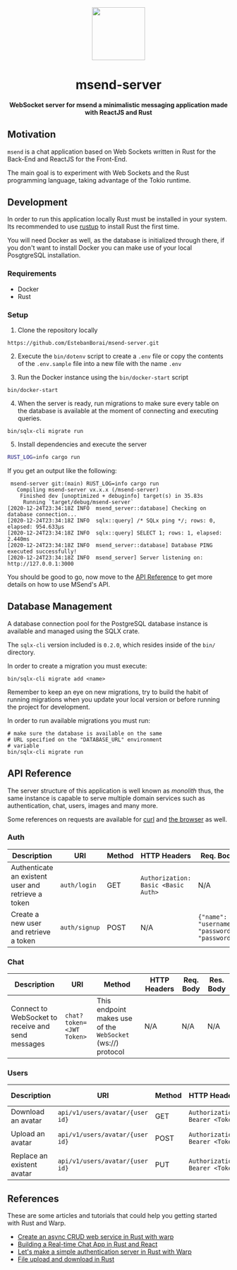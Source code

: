 <div>
  <div align="center" style="display: block; text-align: center;">
    <img src="https://via.placeholder.com/120" height="120" width="120" />
  </div>
  <h1 align="center">msend-server</h1>
  <h4 align="center">WebSocket server for msend a minimalistic messaging application made with ReactJS and Rust</h4>
</div>

## Motivation

`msend` is a chat application based on Web Sockets written in Rust
for the Back-End and ReactJS for the Front-End.

The main goal is to experiment with Web Sockets and the Rust programming
language, taking advantage of the Tokio runtime.

## Development

In order to run this application locally Rust must be installed in your system.
Its recommended to use [rustup](https://rustup.rs) to install Rust the first time.

You will need Docker as well, as the database is initialized through there, if you
don't want to install Docker you can make use of your local PosgtgreSQL installation.

### Requirements

- Docker
- Rust

### Setup

1. Clone the repository locally

```shell
https://github.com/EstebanBorai/msend-server.git
```

2. Execute the `bin/dotenv` script to create a `.env` file
or copy the contents of the `.env.sample` file into a new file
with the name `.env`

3. Run the Docker instance using the `bin/docker-start` script

```shell
bin/docker-start
```

4. When the server is ready, run migrations to make sure every
table on the database is available at the moment of connecting and
executing queries.

```shell
bin/sqlx-cli migrate run
```

5. Install dependencies and execute the server

```bash
RUST_LOG=info cargo run
```

If you get an output like the following:

```shell
 msend-server git:(main) RUST_LOG=info cargo run
   Compiling msend-server vx.x.x (/msend-server)
    Finished dev [unoptimized + debuginfo] target(s) in 35.83s
     Running `target/debug/msend-server`
[2020-12-24T23:34:18Z INFO  msend_server::database] Checking on database connection...
[2020-12-24T23:34:18Z INFO  sqlx::query] /* SQLx ping */; rows: 0, elapsed: 954.633µs
[2020-12-24T23:34:18Z INFO  sqlx::query] SELECT 1; rows: 1, elapsed: 2.440ms
[2020-12-24T23:34:18Z INFO  msend_server::database] Database PING executed successfully!
[2020-12-24T23:34:18Z INFO  msend_server] Server listening on: http://127.0.0.1:3000
```

You should be good to go, now move to the [API Reference](#api-reference) to get more
details on how to use MSend's API.

## Database Management

A database connection pool for the PostgreSQL database instance is
available and managed using the SQLX crate.

The `sqlx-cli` version included is `0.2.0`, which resides inside of the
`bin/` directory.

In order to create a migration you must execute:

```shell
bin/sqlx-cli migrate add <name>
```

Remember to keep an eye on new migrations, try to build the habit of
running migrations when you update your local version or before running
the project for development.

In order to run available migrations you must run:

```shell
# make sure the database is available on the same
# URL specified on the "DATABASE_URL" environment
# variable
bin/sqlx-cli migrate run
```

## API Reference

The server structure of this application is well known as _monolith_
thus, the same instance is capable to serve multiple domain services
such as authentication, chat, users, images and many more.

Some references on requests are available for [curl](https://github.com/EstebanBorai/msend-server/blob/main/docs/curl-requests.md) and [the browser](https://github.com/EstebanBorai/msend-server/blob/main/docs/browser-requests.md) as well.

### Auth

Description | URI | Method | HTTP Headers | Req. Body | Res. Body
--- | --- | --- | --- | --- | ---
Authenticate an existent user and retrieve a token | `auth/login` | GET | `Authorization: Basic <Basic Auth>` | N/A | `{"status_code": <status code>, "payload": { "token": <JWT Token> }}`
Create a new user and retrieve a token | `auth/signup` | POST | N/A | `{"name": "username", "password": "password"}` | `{"status_code": <status code>, "payload": { "token": <JWT Token> }}`

### Chat

Description | URI | Method | HTTP Headers | Req. Body | Res. Body
--- | --- | --- | --- | --- | ---
Connect to WebSocket to receive and send messages | `chat?token=<JWT Token>` | This endpoint makes use of the `WebSocket` (ws://) protocol | N/A | N/A | N/A

### Users

Description | URI | Method | HTTP Headers | Req. Body | Res. Body
--- | --- | --- | --- | --- | ---
Download an avatar | `api/v1/users/avatar/{user id}` | GET | `Authorization: Bearer <Token>` | N/A | `<File>`
Upload an avatar | `api/v1/users/avatar/{user id}` | POST | `Authorization: Bearer <Token>` | `FormData: image=<File>` | `<File>`
Replace an existent avatar | `api/v1/users/avatar/{user id}` | PUT | `Authorization: Bearer <Token>` | `FormData: image=<File>` | `<File>`

## References

These are some articles and tutorials that could help you getting
started with Rust and Warp.

* [Create an async CRUD web service in Rust with warp](https://blog.logrocket.com/create-an-async-crud-web-service-in-rust-with-warp/)
* [Building a Real-time Chat App in Rust and React](https://outcrawl.com/rust-react-realtime-chat)
* [Let's make a simple authentication server in Rust with Warp](https://blog.joco.dev/posts/warp_auth_server_tutorial)
* [File upload and download in Rust](https://blog.logrocket.com/file-upload-and-download-in-rust/)
